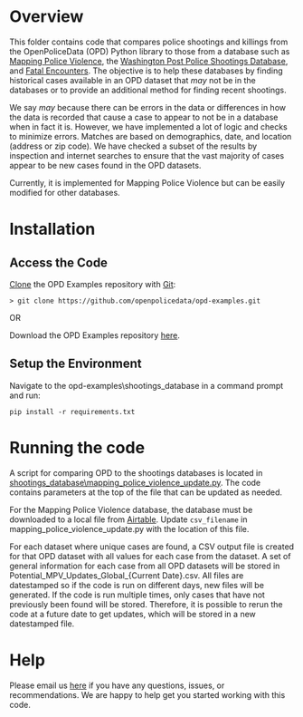 # Overview
This folder contains code that compares police shootings and killings from the OpenPoliceData (OPD) Python library to those from a database such as [Mapping Police Violence](https://mappingpoliceviolence.org/), the [Washington Post Police Shootings Database](https://www.washingtonpost.com/graphics/investigations/police-shootings-database/), and [Fatal Encounters](https://fatalencounters.org/). The objective is to help these databases by finding historical cases available in an OPD dataset that *may* not be in the databases or to provide an additional method for finding recent shootings. 

We say *may* because there can be errors in the data or differences in how the data is recorded that cause a case to appear to not be in a database when in fact it is. However, we have implemented a lot of logic and checks to minimize errors. Matches are based on demographics, date, and location (address or zip code). We have checked a subset of the results by inspection and internet searches to ensure that the vast majority of cases appear to be new cases found in the OPD datasets.

Currently, it is implemented for Mapping Police Violence but can be easily modified for other databases.

# Installation
## Access the Code
[Clone](https://docs.github.com/en/repositories/creating-and-managing-repositories/cloning-a-repository) the OPD Examples repository with [Git](https://git-scm.com/):

```
> git clone https://github.com/openpolicedata/opd-examples.git
```

OR

Download the OPD Examples repository [here](https://codeload.github.com/openpolicedata/opd-examples/zip/refs/heads/main).

## Setup the Environment
Navigate to the opd-examples\shootings_database in a command prompt and run:
```
pip install -r requirements.txt
```

# Running the code
A script for comparing OPD to the shootings databases is located in [shootings_database\mapping_police_violence_update.py](https://github.com/openpolicedata/opd-examples/blob/main/shootings_database/mapping_police_violence_update.py). The code contains parameters at the top of the file that can be updated as needed. 

For the Mapping Police Violence database, the database must be downloaded to a local file from [Airtable](https://airtable.com/appzVzSeINK1S3EVR/shroOenW19l1m3w0H/tblxearKzw8W7ViN8). Update `csv_filename` in mapping_police_violence_update.py with the location of this file.

For each dataset where unique cases are found, a CSV output file is created for that OPD dataset with all values for each case from the dataset. A set of general information for each case from all OPD datasets will be stored in Potential_MPV_Updates_Global_{Current Date}.csv. All files are datestamped so if the code is run on different days, new files will be generated. If the code is run multiple times, only cases that have not previously been found will be stored. Therefore, it is possible to rerun the code at a future date to get updates, which will be stored in a new datestamped file.

# Help
Please email us [here](mailto:openpolicedata@gmail.com) if you have any questions, issues, or recommendations. We are happy to help get you started working with this code.